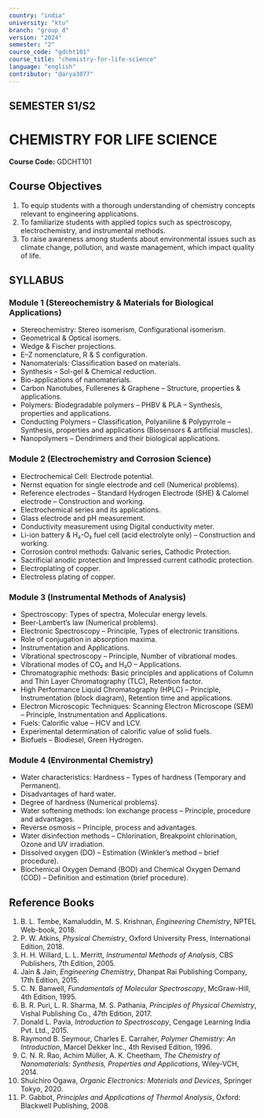 ```yaml
---
country: "india"
university: "ktu"
branch: "group_d"
version: "2024"
semester: "2"
course_code: "gdcht101"
course_title: "chemistry-for-life-science"
language: "english"
contributor: "@arya3077"
---
```


## SEMESTER S1/S2
# CHEMISTRY FOR LIFE SCIENCE
**Course Code:** GDCHT101  

## Course Objectives
1. To equip students with a thorough understanding of chemistry concepts relevant to engineering applications.  
2. To familiarize students with applied topics such as spectroscopy, electrochemistry, and instrumental methods.  
3. To raise awareness among students about environmental issues such as climate change, pollution, and waste management, which impact quality of life.  

## SYLLABUS

### Module 1 (Stereochemistry & Materials for Biological Applications)  
* Stereochemistry: Stereo isomerism, Configurational isomerism.  
* Geometrical & Optical isomers.  
* Wedge & Fischer projections.  
* E–Z nomenclature, R & S configuration.  
* Nanomaterials: Classification based on materials.  
* Synthesis – Sol-gel & Chemical reduction.  
* Bio-applications of nanomaterials.  
* Carbon Nanotubes, Fullerenes & Graphene – Structure, properties & applications.  
* Polymers: Biodegradable polymers – PHBV & PLA – Synthesis, properties and applications.  
* Conducting Polymers – Classification, Polyaniline & Polypyrrole – Synthesis, properties and applications (Biosensors & artificial muscles).  
* Nanopolymers – Dendrimers and their biological applications.  

### Module 2 (Electrochemistry and Corrosion Science)  
* Electrochemical Cell: Electrode potential.  
* Nernst equation for single electrode and cell (Numerical problems).  
* Reference electrodes – Standard Hydrogen Electrode (SHE) & Calomel electrode – Construction and working.  
* Electrochemical series and its applications.  
* Glass electrode and pH measurement.  
* Conductivity measurement using Digital conductivity meter.  
* Li-ion battery & H₂-O₂ fuel cell (acid electrolyte only) – Construction and working.  
* Corrosion control methods: Galvanic series, Cathodic Protection.  
* Sacrificial anodic protection and Impressed current cathodic protection.  
* Electroplating of copper.  
* Electroless plating of copper.  

### Module 3 (Instrumental Methods of Analysis)  
* Spectroscopy: Types of spectra, Molecular energy levels.  
* Beer-Lambert’s law (Numerical problems).  
* Electronic Spectroscopy – Principle, Types of electronic transitions.  
* Role of conjugation in absorption maxima.  
* Instrumentation and Applications.  
* Vibrational spectroscopy – Principle, Number of vibrational modes.  
* Vibrational modes of CO₂ and H₂O – Applications.  
* Chromatographic methods: Basic principles and applications of Column and Thin Layer Chromatography (TLC), Retention factor.  
* High Performance Liquid Chromatography (HPLC) – Principle, Instrumentation (block diagram), Retention time and applications.  
* Electron Microscopic Techniques: Scanning Electron Microscope (SEM) – Principle, Instrumentation and Applications.  
* Fuels: Calorific value – HCV and LCV.  
* Experimental determination of calorific value of solid fuels.  
* Biofuels – Biodiesel, Green Hydrogen.  

### Module 4 (Environmental Chemistry)  
* Water characteristics: Hardness – Types of hardness (Temporary and Permanent).  
* Disadvantages of hard water.  
* Degree of hardness (Numerical problems).  
* Water softening methods: Ion exchange process – Principle, procedure and advantages.  
* Reverse osmosis – Principle, process and advantages.  
* Water disinfection methods – Chlorination, Breakpoint chlorination, Ozone and UV irradiation.  
* Dissolved oxygen (DO) – Estimation (Winkler’s method – brief procedure).  
* Biochemical Oxygen Demand (BOD) and Chemical Oxygen Demand (COD) – Definition and estimation (brief procedure).  

## Reference Books
1. B. L. Tembe, Kamaluddin, M. S. Krishnan, *Engineering Chemistry*, NPTEL Web-book, 2018.  
2. P. W. Atkins, *Physical Chemistry*, Oxford University Press, International Edition, 2018.  
3. H. H. Willard, L. L. Merritt, *Instrumental Methods of Analysis*, CBS Publishers, 7th Edition, 2005.  
4. Jain & Jain, *Engineering Chemistry*, Dhanpat Rai Publishing Company, 17th Edition, 2015.  
5. C. N. Banwell, *Fundamentals of Molecular Spectroscopy*, McGraw-Hill, 4th Edition, 1995.  
6. B. R. Puri, L. R. Sharma, M. S. Pathania, *Principles of Physical Chemistry*, Vishal Publishing Co., 47th Edition, 2017.  
7. Donald L. Pavia, *Introduction to Spectroscopy*, Cengage Learning India Pvt. Ltd., 2015.  
8. Raymond B. Seymour, Charles E. Carraher, *Polymer Chemistry: An Introduction*, Marcel Dekker Inc., 4th Revised Edition, 1996.  
9. C. N. R. Rao, Achim Müller, A. K. Cheetham, *The Chemistry of Nanomaterials: Synthesis, Properties and Applications*, Wiley-VCH, 2014.  
10. Shuichiro Ogawa, *Organic Electronics: Materials and Devices*, Springer Tokyo, 2020.  
11. P. Gabbot, *Principles and Applications of Thermal Analysis*, Oxford: Blackwell Publishing, 2008.  
